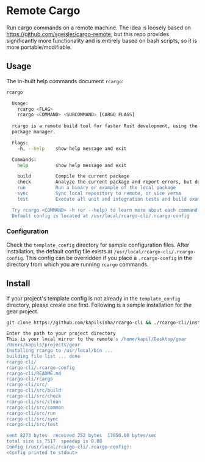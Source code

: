 # Remote Cargo
Run cargo commands on a remote machine. The idea is loosely based on https://github.com/sgeisler/cargo-remote, but this repo provides significantly more functionality and is entirely based on bash scripts, so it is more portable/modifiable.

## Usage
The in-built help commands document `rcargo`:
```bash
rcargo

  Usage:
    rcargo <FLAG>
    rcargo <COMMAND> <SUBCOMMAND> [CARGO FLAGS]
  
  rcargo is a remote build tool for faster Rust development, using the Cargo
  package manager.

  Flags:
    -h, --help    show help message and exit

  Commands:
    help          show help message and exit

    build         Compile the current package
    check         Analyze the current package and report errors, but don't build object files
    run           Run a binary or example of the local package
    sync          Sync local repository to remote, or vice versa
    test          Execute all unit and integration tests and build examples of a local package

  Try rcargo <COMMAND> -h (or --help) to learn more about each command.
  Default config is located at /usr/local/rcargo-cli/.rcargo-config
```

### Configuration
Check the `template_config` directory for sample configuration files. After installation, the default config file exists at `/usr/local/rcargo-cli/.rcargo-config`. This config can be overridden if you place a `.rcargo-config` in the directory from which you are running `rcargo` commands.

## Install
If your project's template config is not already in the `template_config` directory, please create one first. Following is a sample installation for the gear project.
```bash
git clone https://github.com/kapilsinha/rcargo-cli && ./rcargo-cli/install ./rcargo-cli/template_config/gear_ukint.template

Enter the path to your project directory
This is your local mirror to the remote's /home/kapil/Desktop/gear
/Users/kapils/projects/gear
Installing rcargo to /usr/local/bin ...
building file list ... done
rcargo-cli/
rcargo-cli/.rcargo-config
rcargo-cli/README.md
rcargo-cli/rcargo
rcargo-cli/src/
rcargo-cli/src/build
rcargo-cli/src/check
rcargo-cli/src/clean
rcargo-cli/src/common
rcargo-cli/src/run
rcargo-cli/src/sync
rcargo-cli/src/test

sent 8273 bytes  received 252 bytes  17050.00 bytes/sec
total size is 7517  speedup is 0.88
Config (/usr/local/rcargo-cli/.rcargo-config):
<Config printed to stdout>
```
